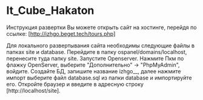 # It_Cube_Hakaton
Инструкция развертки
Вы можете открыть сайт на хостинге, перейдя по ссылке:
[http://izhgo.beget.tech/tours.php]

Для локального развертывания сайта необходимы следующие файлы в папках site и database.
Перейдите в папку ospanel/domains/localhost, перенесите туда папку site. Запустите Openserver.
Нажмите Пкм по флажку OpenServer, выберите "Дополнительно" -> "PhpMyAdmin", войдите.
Создайте БД, запишите название izhgo__, далее нажмите импорт выберите файл database.sql из папки database и импортируйте его.
Откройте браузер и введите в адресную строку [http://localhost/site].
